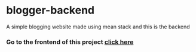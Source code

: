 # blogger-backend
 A simple blogging website made using mean stack and this is the backend

### Go to the frontend of this project [click here](https://github.com/hyvip-ai/blogger-frontend)
